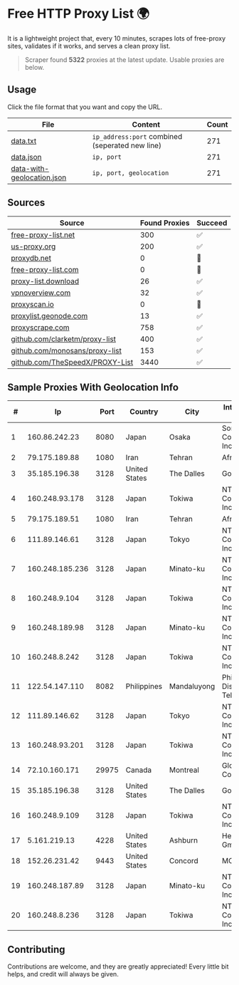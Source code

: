 
# Free HTTP Proxy List 🌍

It is a lightweight project that, every 10 minutes, scrapes lots of free-proxy sites, validates if it works, and serves a clean proxy list.


> Scraper found **5322** proxies at the latest update. Usable proxies are below.

## Usage

Click the file format that you want and copy the URL.


|File|Content|Count|
|----|-------|-----|
|[data.txt](https://raw.githubusercontent.com/themiralay/Proxy-List-World/master/data.txt)|`ip_address:port` combined (seperated new line)|271|
|[data.json](https://raw.githubusercontent.com/themiralay/Proxy-List-World/master/data.json)|`ip, port`|271|
|[data-with-geolocation.json](https://raw.githubusercontent.com/themiralay/Proxy-List-World/master/data-with-geolocation.json)|`ip, port, geolocation`|271|

## Sources

|Source|Found Proxies|Succeed|
|------|-------------|-------|
|[free-proxy-list.net](https://free-proxy-list.net)|300|✅|
|[us-proxy.org](https://www.us-proxy.org)|200|✅|
|[proxydb.net](http://proxydb.net)|0|🚫|
|[free-proxy-list.com](https://free-proxy-list.com/?page=&port=&type%5B%5D=http&type%5B%5D=https&up_time=0&search=Search)|0|🚫|
|[proxy-list.download](https://www.proxy-list.download/HTTP)|26|✅|
|[vpnoverview.com](https://vpnoverview.com/privacy/anonymous-browsing/free-proxy-servers)|32|✅|
|[proxyscan.io](https://www.proxyscan.io)|0|🚫|
|[proxylist.geonode.com](https://proxylist.geonode.com/api/proxy-list?limit=300&page=1&sort_by=lastChecked&sort_type=desc&protocols=http,https)|13|✅|
|[proxyscrape.com](https://api.proxyscrape.com/v2/?request=displayproxies&protocol=http&timeout=10000&country=all&ssl=all&anonymity=all)|758|✅|
|[github.com/clarketm/proxy-list](https://raw.githubusercontent.com/clarketm/proxy-list/master/proxy-list-raw.txt)|400|✅|
|[github.com/monosans/proxy-list](https://raw.githubusercontent.com/monosans/proxy-list/main/proxies/http.txt)|153|✅|
|[github.com/TheSpeedX/PROXY-List](https://raw.githubusercontent.com/TheSpeedX/PROXY-List/master/http.txt)|3440|✅|


## Sample Proxies With Geolocation Info

|#|Ip|Port|Country|City|Internet Service Provider|
|-|--|----|-------|----|-------------------------|
|1|160.86.242.23|8080|Japan|Osaka|Sony Network Communications Inc|
|2|79.175.189.88|1080|Iran|Tehran|Afranet|
|3|35.185.196.38|3128|United States|The Dalles|Google LLC|
|4|160.248.93.178|3128|Japan|Tokiwa|NTT PC Communications, Inc.|
|5|79.175.189.51|1080|Iran|Tehran|Afranet|
|6|111.89.146.61|3128|Japan|Tokyo|NTT PC Communications, Inc.|
|7|160.248.185.236|3128|Japan|Minato-ku|NTT PC Communications, Inc.|
|8|160.248.9.104|3128|Japan|Tokiwa|NTT PC Communications, Inc.|
|9|160.248.189.98|3128|Japan|Minato-ku|NTT PC Communications, Inc.|
|10|160.248.8.242|3128|Japan|Tokiwa|NTT PC Communications, Inc.|
|11|122.54.147.110|8082|Philippines|Mandaluyong|Philippine Long Distance Telephone Co.|
|12|111.89.146.62|3128|Japan|Tokyo|NTT PC Communications, Inc.|
|13|160.248.93.201|3128|Japan|Tokiwa|NTT PC Communications, Inc.|
|14|72.10.160.171|29975|Canada|Montreal|GloboTech Communications|
|15|35.185.196.38|3128|United States|The Dalles|Google LLC|
|16|160.248.9.109|3128|Japan|Tokiwa|NTT PC Communications, Inc.|
|17|5.161.219.13|4228|United States|Ashburn|Hetzner Online GmbH|
|18|152.26.231.42|9443|United States|Concord|MCNC|
|19|160.248.187.89|3128|Japan|Minato-ku|NTT PC Communications, Inc.|
|20|160.248.8.236|3128|Japan|Tokiwa|NTT PC Communications, Inc.|



## Contributing

Contributions are welcome, and they are greatly appreciated! Every
little bit helps, and credit will always be given.

